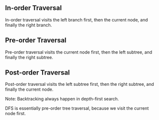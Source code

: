 ## In-order Traversal
In-order traversal visits the left branch first, then the current node, and finally the right branch.

## Pre-order Traversal
Pre-order traversal visits the current node first, then the left subtree, and finally the right subtree. 

## Post-order Traversal
Post-order traversal visits the left subtree first, then the right subtree, and finally the current node.

Note: Backtracking always happen in depth-first search. 

DFS is essentially pre-order tree traversal, because we visit the current node first.
